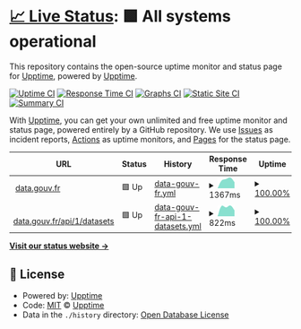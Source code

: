 # [📈 Live Status](https://upptime.github.io/upptime): <!--live status--> **🟩 All systems operational**

This repository contains the open-source uptime monitor and status page for [Upptime](https://upptime.js.org), powered by [Upptime](https://github.com/upptime/upptime).

[![Uptime CI](https://github.com/abulte/status.etalab.studio/workflows/Uptime%20CI/badge.svg)](https://github.com/abulte/status.etalab.studio/actions?query=workflow%3A%22Uptime+CI%22)
[![Response Time CI](https://github.com/abulte/status.etalab.studio/workflows/Response%20Time%20CI/badge.svg)](https://github.com/abulte/status.etalab.studio/actions?query=workflow%3A%22Response+Time+CI%22)
[![Graphs CI](https://github.com/abulte/status.etalab.studio/workflows/Graphs%20CI/badge.svg)](https://github.com/abulte/status.etalab.studio/actions?query=workflow%3A%22Graphs+CI%22)
[![Static Site CI](https://github.com/abulte/status.etalab.studio/workflows/Static%20Site%20CI/badge.svg)](https://github.com/abulte/status.etalab.studio/actions?query=workflow%3A%22Static+Site+CI%22)
[![Summary CI](https://github.com/abulte/status.etalab.studio/workflows/Summary%20CI/badge.svg)](https://github.com/abulte/status.etalab.studio/actions?query=workflow%3A%22Summary+CI%22)

With [Upptime](https://upptime.js.org), you can get your own unlimited and free uptime monitor and status page, powered entirely by a GitHub repository. We use [Issues](https://github.com/upptime/upptime/issues) as incident reports, [Actions](https://github.com/abulte/status.etalab.studio/actions) as uptime monitors, and [Pages](https://upptime.github.io/upptime) for the status page.

<!--start: status pages-->
<!-- This summary is generated by Upptime (https://github.com/upptime/upptime) -->
<!-- Do not edit this manually, your changes will be overwritten -->
<!-- prettier-ignore -->
| URL | Status | History | Response Time | Uptime |
| --- | ------ | ------- | ------------- | ------ |
| <img alt="" src="https://favicons.githubusercontent.com/www.data.gouv.fr" height="13"> [data.gouv.fr](https://www.data.gouv.fr) | 🟩 Up | [data-gouv-fr.yml](https://github.com/abulte/status.etalab.studio/commits/HEAD/history/data-gouv-fr.yml) | <details><summary><img alt="Response time graph" src="./graphs/data-gouv-fr/response-time-week.png" height="20"> 1367ms</summary><br><a href="https://abulte.github.io/status.etalab.studio/history/data-gouv-fr"><img alt="Response time 1367" src="https://img.shields.io/endpoint?url=https%3A%2F%2Fraw.githubusercontent.com%2Fabulte%2Fstatus.etalab.studio%2FHEAD%2Fapi%2Fdata-gouv-fr%2Fresponse-time.json"></a><br><a href="https://abulte.github.io/status.etalab.studio/history/data-gouv-fr"><img alt="24-hour response time 1474" src="https://img.shields.io/endpoint?url=https%3A%2F%2Fraw.githubusercontent.com%2Fabulte%2Fstatus.etalab.studio%2FHEAD%2Fapi%2Fdata-gouv-fr%2Fresponse-time-day.json"></a><br><a href="https://abulte.github.io/status.etalab.studio/history/data-gouv-fr"><img alt="7-day response time 1367" src="https://img.shields.io/endpoint?url=https%3A%2F%2Fraw.githubusercontent.com%2Fabulte%2Fstatus.etalab.studio%2FHEAD%2Fapi%2Fdata-gouv-fr%2Fresponse-time-week.json"></a><br><a href="https://abulte.github.io/status.etalab.studio/history/data-gouv-fr"><img alt="30-day response time 1367" src="https://img.shields.io/endpoint?url=https%3A%2F%2Fraw.githubusercontent.com%2Fabulte%2Fstatus.etalab.studio%2FHEAD%2Fapi%2Fdata-gouv-fr%2Fresponse-time-month.json"></a><br><a href="https://abulte.github.io/status.etalab.studio/history/data-gouv-fr"><img alt="1-year response time 1367" src="https://img.shields.io/endpoint?url=https%3A%2F%2Fraw.githubusercontent.com%2Fabulte%2Fstatus.etalab.studio%2FHEAD%2Fapi%2Fdata-gouv-fr%2Fresponse-time-year.json"></a></details> | <details><summary><a href="https://abulte.github.io/status.etalab.studio/history/data-gouv-fr">100.00%</a></summary><a href="https://abulte.github.io/status.etalab.studio/history/data-gouv-fr"><img alt="All-time uptime 100.00%" src="https://img.shields.io/endpoint?url=https%3A%2F%2Fraw.githubusercontent.com%2Fabulte%2Fstatus.etalab.studio%2FHEAD%2Fapi%2Fdata-gouv-fr%2Fuptime.json"></a><br><a href="https://abulte.github.io/status.etalab.studio/history/data-gouv-fr"><img alt="24-hour uptime 100.00%" src="https://img.shields.io/endpoint?url=https%3A%2F%2Fraw.githubusercontent.com%2Fabulte%2Fstatus.etalab.studio%2FHEAD%2Fapi%2Fdata-gouv-fr%2Fuptime-day.json"></a><br><a href="https://abulte.github.io/status.etalab.studio/history/data-gouv-fr"><img alt="7-day uptime 100.00%" src="https://img.shields.io/endpoint?url=https%3A%2F%2Fraw.githubusercontent.com%2Fabulte%2Fstatus.etalab.studio%2FHEAD%2Fapi%2Fdata-gouv-fr%2Fuptime-week.json"></a><br><a href="https://abulte.github.io/status.etalab.studio/history/data-gouv-fr"><img alt="30-day uptime 100.00%" src="https://img.shields.io/endpoint?url=https%3A%2F%2Fraw.githubusercontent.com%2Fabulte%2Fstatus.etalab.studio%2FHEAD%2Fapi%2Fdata-gouv-fr%2Fuptime-month.json"></a><br><a href="https://abulte.github.io/status.etalab.studio/history/data-gouv-fr"><img alt="1-year uptime 100.00%" src="https://img.shields.io/endpoint?url=https%3A%2F%2Fraw.githubusercontent.com%2Fabulte%2Fstatus.etalab.studio%2FHEAD%2Fapi%2Fdata-gouv-fr%2Fuptime-year.json"></a></details>
| <img alt="" src="https://favicons.githubusercontent.com/www.data.gouv.fr" height="13"> [data.gouv.fr/api/1/datasets](https://www.data.gouv.fr/api/1/datasets/) | 🟩 Up | [data-gouv-fr-api-1-datasets.yml](https://github.com/abulte/status.etalab.studio/commits/HEAD/history/data-gouv-fr-api-1-datasets.yml) | <details><summary><img alt="Response time graph" src="./graphs/data-gouv-fr-api-1-datasets/response-time-week.png" height="20"> 822ms</summary><br><a href="https://abulte.github.io/status.etalab.studio/history/data-gouv-fr-api-1-datasets"><img alt="Response time 822" src="https://img.shields.io/endpoint?url=https%3A%2F%2Fraw.githubusercontent.com%2Fabulte%2Fstatus.etalab.studio%2FHEAD%2Fapi%2Fdata-gouv-fr-api-1-datasets%2Fresponse-time.json"></a><br><a href="https://abulte.github.io/status.etalab.studio/history/data-gouv-fr-api-1-datasets"><img alt="24-hour response time 921" src="https://img.shields.io/endpoint?url=https%3A%2F%2Fraw.githubusercontent.com%2Fabulte%2Fstatus.etalab.studio%2FHEAD%2Fapi%2Fdata-gouv-fr-api-1-datasets%2Fresponse-time-day.json"></a><br><a href="https://abulte.github.io/status.etalab.studio/history/data-gouv-fr-api-1-datasets"><img alt="7-day response time 822" src="https://img.shields.io/endpoint?url=https%3A%2F%2Fraw.githubusercontent.com%2Fabulte%2Fstatus.etalab.studio%2FHEAD%2Fapi%2Fdata-gouv-fr-api-1-datasets%2Fresponse-time-week.json"></a><br><a href="https://abulte.github.io/status.etalab.studio/history/data-gouv-fr-api-1-datasets"><img alt="30-day response time 822" src="https://img.shields.io/endpoint?url=https%3A%2F%2Fraw.githubusercontent.com%2Fabulte%2Fstatus.etalab.studio%2FHEAD%2Fapi%2Fdata-gouv-fr-api-1-datasets%2Fresponse-time-month.json"></a><br><a href="https://abulte.github.io/status.etalab.studio/history/data-gouv-fr-api-1-datasets"><img alt="1-year response time 822" src="https://img.shields.io/endpoint?url=https%3A%2F%2Fraw.githubusercontent.com%2Fabulte%2Fstatus.etalab.studio%2FHEAD%2Fapi%2Fdata-gouv-fr-api-1-datasets%2Fresponse-time-year.json"></a></details> | <details><summary><a href="https://abulte.github.io/status.etalab.studio/history/data-gouv-fr-api-1-datasets">100.00%</a></summary><a href="https://abulte.github.io/status.etalab.studio/history/data-gouv-fr-api-1-datasets"><img alt="All-time uptime 100.00%" src="https://img.shields.io/endpoint?url=https%3A%2F%2Fraw.githubusercontent.com%2Fabulte%2Fstatus.etalab.studio%2FHEAD%2Fapi%2Fdata-gouv-fr-api-1-datasets%2Fuptime.json"></a><br><a href="https://abulte.github.io/status.etalab.studio/history/data-gouv-fr-api-1-datasets"><img alt="24-hour uptime 100.00%" src="https://img.shields.io/endpoint?url=https%3A%2F%2Fraw.githubusercontent.com%2Fabulte%2Fstatus.etalab.studio%2FHEAD%2Fapi%2Fdata-gouv-fr-api-1-datasets%2Fuptime-day.json"></a><br><a href="https://abulte.github.io/status.etalab.studio/history/data-gouv-fr-api-1-datasets"><img alt="7-day uptime 100.00%" src="https://img.shields.io/endpoint?url=https%3A%2F%2Fraw.githubusercontent.com%2Fabulte%2Fstatus.etalab.studio%2FHEAD%2Fapi%2Fdata-gouv-fr-api-1-datasets%2Fuptime-week.json"></a><br><a href="https://abulte.github.io/status.etalab.studio/history/data-gouv-fr-api-1-datasets"><img alt="30-day uptime 100.00%" src="https://img.shields.io/endpoint?url=https%3A%2F%2Fraw.githubusercontent.com%2Fabulte%2Fstatus.etalab.studio%2FHEAD%2Fapi%2Fdata-gouv-fr-api-1-datasets%2Fuptime-month.json"></a><br><a href="https://abulte.github.io/status.etalab.studio/history/data-gouv-fr-api-1-datasets"><img alt="1-year uptime 100.00%" src="https://img.shields.io/endpoint?url=https%3A%2F%2Fraw.githubusercontent.com%2Fabulte%2Fstatus.etalab.studio%2FHEAD%2Fapi%2Fdata-gouv-fr-api-1-datasets%2Fuptime-year.json"></a></details>

<!--end: status pages-->

[**Visit our status website →**](https://upptime.github.io/upptime)

## 📄 License

- Powered by: [Upptime](https://github.com/upptime/upptime)
- Code: [MIT](./LICENSE) © [Upptime](https://upptime.js.org)
- Data in the `./history` directory: [Open Database License](https://opendatacommons.org/licenses/odbl/1-0/)
